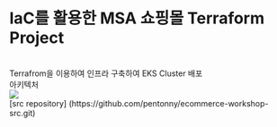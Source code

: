 # IaC를 활용한 MSA 쇼핑몰 Terraform Project
<br>
Terrafrom을 이용하여 인프라 구축하여 EKS Cluster 배포
<br>
아키텍처
<br>
<img src="https://github.com/pentonny/MSA-project/assets/98071871/eb560390-4ba8-48e7-b4b4-8b731950bbe5"/>
<br>
[src repository] (https://github.com/pentonny/ecommerce-workshop-src.git)
